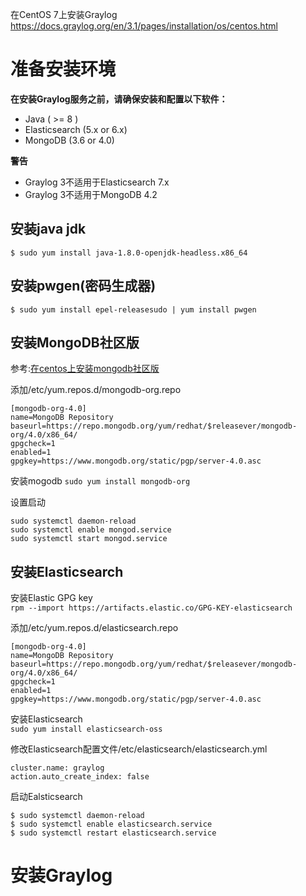 在CentOS 7上安装Graylog
https://docs.graylog.org/en/3.1/pages/installation/os/centos.html   

# 准备安装环境

**在安装Graylog服务之前，请确保安装和配置以下软件：**
* Java ( >= 8 )
* Elasticsearch (5.x or 6.x)
* MongoDB (3.6 or 4.0)

**警告**  
* Graylog 3不适用于Elasticsearch 7.x  
* Graylog 3不适用于MongoDB 4.2  

## 安装java jdk
`$ sudo yum install java-1.8.0-openjdk-headless.x86_64`

## 安装pwgen(密码生成器)
`$ sudo yum install epel-releasesudo | yum install pwgen`

## 安装MongoDB社区版

参考:[在centos上安装mongodb社区版](https://www.puhua.net/blog/posts/2019/12/14/%E5%9C%A8CentOS%E4%B8%8A%E5%AE%89%E8%A3%85MongoDB%E7%A4%BE%E5%8C%BA%E7%89%88.html)

添加/etc/yum.repos.d/mongodb-org.repo  
```
[mongodb-org-4.0]  
name=MongoDB Repository  
baseurl=https://repo.mongodb.org/yum/redhat/$releasever/mongodb-org/4.0/x86_64/  
gpgcheck=1  
enabled=1  
gpgkey=https://www.mongodb.org/static/pgp/server-4.0.asc   
```

安装mogodb
`sudo yum install mongodb-org`

设置启动
```
sudo systemctl daemon-reload  
sudo systemctl enable mongod.service  
sudo systemctl start mongod.service   
```  
 

## 安装Elasticsearch

安装Elastic GPG key  
`rpm --import https://artifacts.elastic.co/GPG-KEY-elasticsearch`  

添加/etc/yum.repos.d/elasticsearch.repo   
```
[mongodb-org-4.0]
name=MongoDB Repository
baseurl=https://repo.mongodb.org/yum/redhat/$releasever/mongodb-org/4.0/x86_64/
gpgcheck=1
enabled=1
gpgkey=https://www.mongodb.org/static/pgp/server-4.0.asc
```

安装Elasticsearch  
`sudo yum install elasticsearch-oss`

修改Elasticsearch配置文件/etc/elasticsearch/elasticsearch.yml
```
cluster.name: graylog
action.auto_create_index: false
```

启动Ealsticsearch
```
$ sudo systemctl daemon-reload
$ sudo systemctl enable elasticsearch.service
$ sudo systemctl restart elasticsearch.service
```



# 安装Graylog
